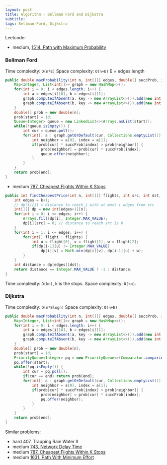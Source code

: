 ```yaml
---
layout: post
title: Algorithm - Bellman Ford and Dijkstra
subtitle:
tags: Bellman-Ford, Dijkstra
---
```


Leetcode:
* medium, [1514. Path with Maximum Probability](https://leetcode.com/problems/path-with-maximum-probability/)

### Bellman Ford

Time complexity: `O(n*E)`
Space complexity: `O(n+E)`
E = edges.length

```java
public double maxProbability(int n, int[][] edges, double[] succProb, int start, int end) {
    Map<Integer, List<int[]>> graph = new HashMap<>();
    for(int i = 0; i < edges.length; i++) {
        int a = edges[i][0], b = edges[i][1];
        graph.computeIfAbsent(a, key -> new ArrayList<>()).add(new int[]{b,i});
        graph.computeIfAbsent(b, key -> new ArrayList<>()).add(new int[]{a,i});
    }
    double[] prob = new double[n];
    prob[start] = 1d;
    Queue<Integer> queue = new LinkedList<>(Arrays.asList(start));
    while(!queue.isEmpty()) {
        int cur = queue.poll();
        for(int[] a : graph.getOrDefault(cur, Collections.emptyList())) {
            int neighbor = a[0], index = a[1];
            if(prob[cur] * succProb[index] > prob[neighbor]) {
                prob[neighbor] = prob[cur] * succProb[index];
                queue.offer(neighbor);
            }
        }
    }
    return prob[end];
}
```

* medium [787. Cheapest Flights Within K Stops](https://leetcode.com/problems/cheapest-flights-within-k-stops/)

```java
public int findCheapestPrice(int n, int[][] flights, int src, int dst, int k) {
    int edges = k+1;
    // dp[i][j] = distance to reach j with at most i edges from src
    int[][] dp = new int[edges+1][n];
    for(int i = 0; i <= edges; i++) {
        Arrays.fill(dp[i], Integer.MAX_VALUE);
        dp[i][src] = 0; // distance to reach src is 0
    }
    for(int i = 1; i <= edges; i++) {
        for(int[] flight : flights) {
            int u = flight[0], v = flight[1], w = flight[2];
            if(dp[i-1][u] != Integer.MAX_VALUE)
                dp[i][v] = Math.min(dp[i][v], dp[i-1][u] + w);
        }
    }
    int distance = dp[edges][dst];
    return distance == Integer.MAX_VALUE ? -1 : distance;
}
```
Time complexity: `O(kn)`, k is the stops.
Space complexity: `O(kn)`.

### Dijkstra

Time complexity: `O(n*Elogn)`
Space complexity: `O(n+E)`

```java
public double maxProbability(int n, int[][] edges, double[] succProb, int start, int end) {
    Map<Integer, List<int[]>> graph = new HashMap<>();
    for(int i = 0; i < edges.length; i++) {
        int a = edges[i][0], b = edges[i][1];
        graph.computeIfAbsent(a, key -> new ArrayList<>()).add(new int[]{b,i});
        graph.computeIfAbsent(b, key -> new ArrayList<>()).add(new int[]{a,i});
    }
    double[] prob = new double[n];
    prob[start] = 1d;
    PriorityQueue<Integer> pq = new PriorityQueue<>(Comparator.comparingDouble(i -> -prob[i]));
    pq.offer(start);
    while(!pq.isEmpty()) {
        int cur = pq.poll();
        if(cur == end) return prob[end];
        for(int[] a : graph.getOrDefault(cur, Collections.emptyList())) {
            int neighbor = a[0], index = a[1];
            if(prob[cur] * succProb[index] > prob[neighbor]) {
                prob[neighbor] = prob[cur] * succProb[index];
                pq.offer(neighbor);
            }
        }
    }
    return prob[end];
}
```

Similar problems:

* hard 407. Trapping Rain Water II
* medium [743. Network Delay Time](https://leetcode.com/problems/network-delay-time/submissions/)
* medium [787. Cheapest Flights Within K Stops](https://leetcode.com/problems/cheapest-flights-within-k-stops/)
* medium [1631. Path With Minimum Effort](https://leetcode.com/problems/path-with-minimum-effort/)
